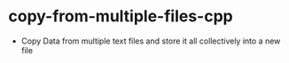 # copy-from-multiple-files-cpp
- Copy Data from multiple text files and store it all collectively into a new file
